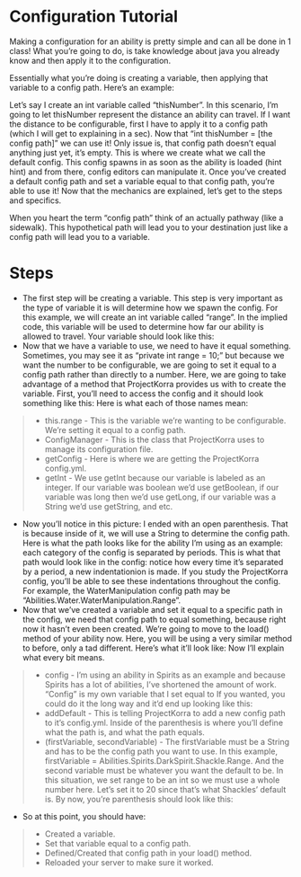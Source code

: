 # Configuration Tutorial
Making a configuration for an ability is pretty simple and can all be done in 1 class! What you’re going to do, is take knowledge about java you already know and then apply it to the configuration.

Essentially what you’re doing is creating a variable, then applying that variable to a config path. Here’s an example:

Let’s say I create an int variable called “thisNumber”. In this scenario, I’m going to let thisNumber represent the distance an ability can travel. If I want the distance to be configurable, first I have to apply it to a config path (which I will get to explaining in a sec). Now that “int thisNumber = [the config path]” we can use it! Only issue is, that config path doesn’t equal anything just yet, it’s empty. This is where we create what we call the default config. This config spawns in as soon as the ability is loaded (hint hint) and from there, config editors can manipulate it. Once you’ve created a default config path and set a variable equal to that config path, you’re able to use it! Now that the mechanics are explained, let’s get to the steps and specifics.

When you heart the term “config path” think of an actually pathway (like a sidewalk). This hypothetical path will lead you to your destination just like a config path will lead you to a variable.

# Steps
* The first step will be creating a variable. This step is very important as the type of variable it is will determine how we spawn the config. For this example, we will create an int variable called “range”. In the implied code, this variable will be used to determine how far our ability is allowed to travel. Your variable should look like this: 
* Now that we have a variable to use, we need to have it equal something. Sometimes, you may see it as “private int range = 10;” but because we want the number to be configurable, we are going to set it equal to a config path rather than directly to a number. Here, we are going to take advantage of a method that ProjectKorra provides us with to create the variable. First, you’ll need to access the config and it should look something like this:  Here is what each of those names mean:
>* this.range - This is the variable we’re wanting to be configurable. We’re setting it equal to a config path.
>* ConfigManager - This is the class that ProjectKorra uses to manage its configuration file.
>* getConfig - Here is where we are getting the ProjectKorra config.yml.
>* getInt - We use getInt because our variable is labeled as an integer. If our variable was boolean we’d use getBoolean, if our variable was long then we’d use getLong, if our variable was a String we’d use getString, and etc.
* Now you’ll notice in this picture:  I ended with an open parenthesis. That is because inside of it, we will use a String to determine the config path. Here is what the path looks like for the ability I’m using as an example: each category of the config is separated by periods. This is what that path would look like in the config: notice how every time it’s separated by a period, a new indentationion is made. If you study the ProjectKorra config, you’ll be able to see these indentations throughout the config. For example, the WaterManipulation config path may be “Abilities.Water.WaterManipulation.Range”.
* Now that we’ve created a variable and set it equal to a specific path in the config, we need that config path to equal something, because right now it hasn’t even been created. We’re going to move to the load() method of your ability now. Here, you will be using a very similar method to before, only a tad different. Here’s what it’ll look like: Now I’ll explain what every bit means.
>* config - I’m using an ability in Spirits as an example and because Spirits has a lot of abilities, I’ve shortened the amount of work. “Config” is my own variable that I set equal to  If you wanted, you could do it the long way and it’d end up looking like this: 
>* addDefault - This is telling ProjectKorra to add a new config path to it’s config.yml. Inside of the parenthesis is where you’ll define what the path is, and what the path equals.
>* (firstVariable, secondVariable) - The firstVariable must be a String and has to be the config path you want to use. In this example, firstVariable = Abilities.Spirits.DarkSpirit.Shackle.Range. And the second variable must be whatever you want the default to be. In this situation, we set range to be an int so we must use a whole number here. Let’s set it to 20 since that’s what Shackles’ default is. By now, you’re parenthesis should look like this: 
* So at this point, you should have:
>* Created a variable.
>* Set that variable equal to a config path.
>* Defined/Created that config path in your load() method.
>* Reloaded your server to make sure it worked.
